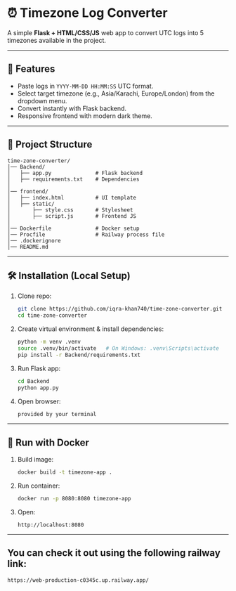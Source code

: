 # ⏰ Timezone Log Converter

A simple **Flask + HTML/CSS/JS** web app to convert UTC logs into 5
timezones available in the project.

------------------------------------------------------------------------

## 🚀 Features

-   Paste logs in ``YYYY-MM-DD HH:MM:SS`` UTC format.
-   Select target timezone (e.g., Asia/Karachi, Europe/London) from the dropdown menu.
-   Convert instantly with Flask backend.
-   Responsive frontend with modern dark theme.

------------------------------------------------------------------------

## 📂 Project Structure

    time-zone-converter/
    │── Backend/
    │   ├── app.py              # Flask backend
    │   ├── requirements.txt    # Dependencies
    │
    │── frontend/
    │   ├── index.html          # UI template
    │   ├── static/
    │       ├── style.css       # Stylesheet
    │       ├── script.js       # Frontend JS
    │
    │── Dockerfile              # Docker setup
    │── Procfile                # Railway process file
    │── .dockerignore
    │── README.md

------------------------------------------------------------------------

## 🛠️ Installation (Local Setup)

1.  Clone repo:

    ``` sh
    git clone https://github.com/iqra-khan740/time-zone-converter.git
    cd time-zone-converter
    ```

2.  Create virtual environment & install dependencies:

    ``` sh
    python -m venv .venv
    source .venv/bin/activate   # On Windows: .venv\Scripts\activate
    pip install -r Backend/requirements.txt
    ```

3.  Run Flask app:

    ``` sh
    cd Backend
    python app.py
    ```

4.  Open browser:
   
    ``` sh
    provided by your terminal
    ```
------------------------------------------------------------------------

## 🐳 Run with Docker

1.  Build image:

    ``` sh
    docker build -t timezone-app .
    ```

2.  Run container:

    ``` sh
    docker run -p 8080:8080 timezone-app
    ```

3.  Open:

        http://localhost:8080

------------------------------------------------------------------------
## You can check it out using the following railway link:

   ``` sh
   https://web-production-c0345c.up.railway.app/
   ```
